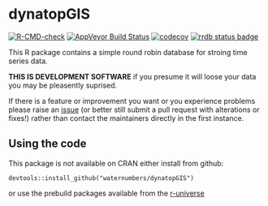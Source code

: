 # dynatopGIS

<!-- badges: start -->
[![R-CMD-check](https://github.com/waternumbers/rrdb/workflows/R-CMD-check/badge.svg)](https://github.com/waternumbers/rrdb/actions)
[![AppVeyor Build Status](https://ci.appveyor.com/api/projects/status/github/waternumbers/rrdb?branch=master&svg=true)](https://ci.appveyor.com/project/waternumbers/rrdb)
[![codecov](https://img.shields.io/codecov/c/gh/waternumbers/rrdb/master)](https://app.codecov.io/gh/waternumbers/rrdb)
[![rrdb status badge](https://waternumbers.r-universe.dev/badges/rrdb)](https://waternumbers.r-universe.dev)
<!-- badges: end -->

This R package contains a simple round robin database for stroing time series
data.

**THIS IS DEVELOPMENT SOFTWARE** if you presume it will loose your data you
may be pleasently suprised.

If there is a feature or improvement you want or you experience problems
please raise an [issue](https://github.com/waternumbers/rrdb/issues)
(or better still submit a pull request with alterations or fixes!) rather than contact the
maintainers directly in the first instance.

## Using the code

This package is not available on CRAN either install from github:

```
devtools::install_github("waternumbers/dynatopGIS")
```

or use the prebuild packages available from the [r-universe](https://waternumbers.r-universe.dev/ui#package:rrdb)
